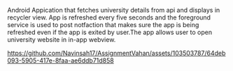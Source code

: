 Android Appication that fetches university details from api and displays in recycler view. App is refreshed every five seconds and the foreground service is used to post notfaction that makes sure the app is being refreshed even if the app is exited by user.The app allows user to open university website in in-app webview.
 


https://github.com/Navinsah17/AssignmentVahan/assets/103503787/64deb093-5905-417e-8faa-ae6ddb71d858

